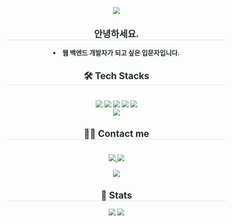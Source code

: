 <div align= "center">
    <img src="https://capsule-render.vercel.app/api?type=waving&color=0:4b59c3,100:e7f5db&height=180&text=Jo%20Sungho&animation=&fontColor=4c32cd&fontSize=60" />
    </div>
    <div align= "center"> 
    <h2 style="border-bottom: 1px solid #d8dee4; color: #282d33;"> 안녕하세요. </h2>  
    <div style="font-weight: 700; font-size: 15px; text-align: center; color: #282d33;"> <li> 웹 백엔드 개발자가 되고 싶은 입문자입니다. </div> 
    </div>
    <div align= "center">
    <h2 style="border-bottom: 1px solid #d8dee4; color: #282d33;"> 🛠️ Tech Stacks </h2> <br> 
    <div style="margin: 0 auto; text-align: center;" align= "center"> <img src="https://img.shields.io/badge/Java-007396?style=for-the-badge&logo=Java&logoColor=white">
          <img src="https://img.shields.io/badge/Python-3776AB?style=for-the-badge&logo=Python&logoColor=white">
          <img src="https://img.shields.io/badge/Spring-6DB33F?style=for-the-badge&logo=Spring&logoColor=white">
          <img src="https://img.shields.io/badge/Spring Boot-6DB33F?style=for-the-badge&logo=Spring Boot&logoColor=white">
          <img src="https://img.shields.io/badge/Django-092E20?style=for-the-badge&logo=Django&logoColor=white">
          <br/><img src="https://img.shields.io/badge/Flask-000000?style=for-the-badge&logo=Flask&logoColor=white">
          </div>
    </div>
    <div align= "center">
    <h2 style="border-bottom: 1px solid #d8dee4; color: #282d33;"> 🧑‍💻 Contact me </h2> <br> 
    <div align= "center"> <a href=mailto:eoblue23@gmail.com> <img src="https://img.shields.io/badge/Gmail-EA4335?style=for-the-badge&logo=Gmail&logoColor=white&link=mailto:eoblue23@gmail.com"> </a>
         <a href=www> <img src="https://img.shields.io/badge/Notion-000000?style=for-the-badge&logo=Notion&logoColor=white&link=www"> </a>
          </div>  <br> 
    <div align= "center"> <a href="https://hits.seeyoufarm.com"> <img src="https://hits.seeyoufarm.com/api/count/incr/badge.svg?url=https%3A%2F%2Fgithub.com%2Fsungholion%2F&count_bg=%23000000&title_bg=%23000000&icon=github.svg&icon_color=%23FFFFFF&title=GitHub&edge_flat=false"/></a>
       </div> 
    </div>
    <div align= "center"> 
    <h2 style="border-bottom: 1px solid #d8dee4; color: #282d33;"> 🏅 Stats </h2> <div align= "center"> <img src="https://github-readme-stats.vercel.app/api?username=sungholion&bg_color=180,d8d8da,00000000&title_color=000000&text_color=000000"
         /> <img src="https://github-readme-stats.vercel.app/api/top-langs/?username=sungholion&layout=compact&bg_color=180,d8d8da,00000000&title_color=000000&text_color=000000"
           /> </div> 
    </div>
    
